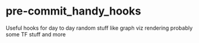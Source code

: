# pre-commit_handy_hooks
Useful hooks for day to day random stuff like graph viz rendering probably some TF stuff and more
